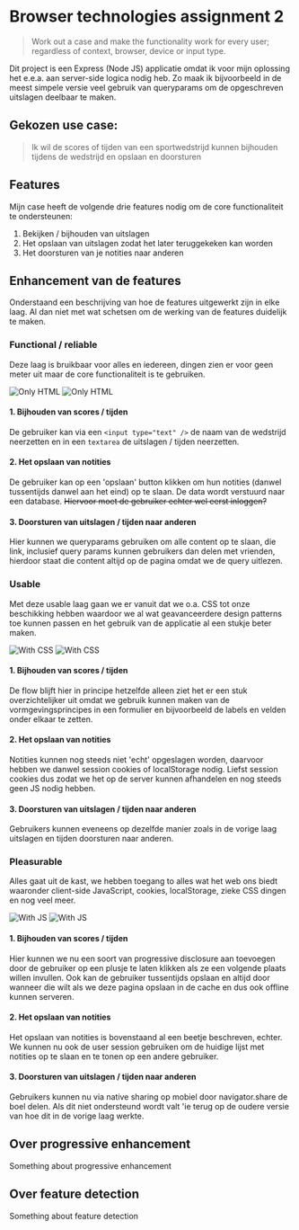 # Browser technologies assignment 2
> Work out a case and make the functionality work for every user; regardless of context, browser, device or input type.

Dit project is een Express (Node JS) applicatie omdat ik voor mijn oplossing het e.e.a. aan server-side logica nodig heb. Zo maak ik bijvoorbeeld in de meest simpele versie veel gebruik van queryparams om de opgeschreven uitslagen deelbaar te maken.

## Gekozen use case:
> Ik wil de scores of tijden van een sportwedstrijd kunnen bijhouden tijdens de wedstrijd en opslaan en doorsturen

## Features
Mijn case heeft de volgende drie features nodig om de core functionaliteit te ondersteunen:
1. Bekijken / bijhouden van uitslagen
2. Het opslaan van uitslagen zodat het later teruggekeken kan worden
3. Het doorsturen van je notities naar anderen

## Enhancement van de features
Onderstaand een beschrijving van hoe de features uitgewerkt zijn in elke laag. Al dan niet met wat schetsen om de werking van de features duidelijk te maken.

### Functional / reliable
Deze laag is bruikbaar voor alles en iedereen, dingen zien er voor geen meter uit maar de core functionaliteit is te gebruiken.

![Only HTML](git-assets/html-only-1.jpeg)
![Only HTML](git-assets/html-only-2.jpeg)

#### 1. Bijhouden van scores / tijden
De gebruiker kan via een `<input type="text" />` de naam van de wedstrijd neerzetten en in een `textarea` de uitslagen / tijden neerzetten.

#### 2. Het opslaan van notities
De gebruiker kan op een 'opslaan' button klikken om hun notities (danwel tussentijds danwel aan het eind) op te slaan. De data wordt verstuurd naar een database. ~~Hiervoor moet de gebruiker echter wel eerst inloggen?~~

#### 3. Doorsturen van uitslagen / tijden naar anderen
Hier kunnen we queryparams gebruiken om alle content op te slaan, die link, inclusief query params kunnen gebruikers dan delen met vrienden, hierdoor staat die content altijd op de pagina omdat we de query uitlezen.

### Usable
Met deze usable laag gaan we er vanuit dat we o.a. CSS tot onze beschikking hebben waardoor we al wat geavanceerdere design patterns toe kunnen passen en het gebruik van de applicatie al een stukje beter maken.

![With CSS](git-assets/with-css-1.jpeg)
![With CSS](git-assets/with-css-2.jpeg)

#### 1. Bijhouden van scores / tijden
De flow blijft hier in principe hetzelfde alleen ziet het er een stuk overzichtelijker uit omdat we gebruik kunnen maken van de vormgevingsprincipes in een formulier en bijvoorbeeld de labels en velden onder elkaar te zetten.

#### 2. Het opslaan van notities
Notities kunnen nog steeds niet 'echt' opgeslagen worden, daarvoor hebben we danwel session cookies of localStorage nodig. Liefst session cookies dus zodat we het op de server kunnen afhandelen en nog steeds geen JS nodig hebben.

#### 3. Doorsturen van uitslagen / tijden naar anderen
Gebruikers kunnen eveneens op dezelfde manier zoals in de vorige laag uitslagen en tijden doorsturen naar anderen.

### Pleasurable
Alles gaat uit de kast, we hebben toegang to alles wat het web ons biedt waaronder client-side JavaScript, cookies, localStorage, zieke CSS dingen en nog veel meer.

![With JS](git-assets/with-js-1.jpeg)
![With JS](git-assets/with-js-2.jpeg)

#### 1. Bijhouden van scores / tijden
Hier kunnen we nu een soort van progressive disclosure aan toevoegen door de gebruiker op een plusje te laten klikken als ze een volgende plaats willen invullen. Ook kan de gebruiker tussentijds opslaan en altijd door wanneer die wilt als we deze pagina opslaan in de cache en dus ook offline kunnen serveren.

#### 2. Het opslaan van notities
Het opslaan van notities is bovenstaand al een beetje beschreven, echter. We kunnen nu ook de user session gebruiken om de huidige lijst met notities op te slaan en te tonen op een andere gebruiker.

#### 3. Doorsturen van uitslagen / tijden naar anderen
Gebruikers kunnen nu via native sharing op mobiel door navigator.share de boel delen. Als dit niet ondersteund wordt valt 'ie terug op de oudere versie van hoe dit in de vorige laag werkte.

## Over progressive enhancement
Something about progressive enhancement

## Over feature detection
Something about feature detection